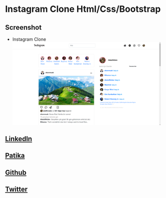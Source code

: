 
# Instagram Clone Html/Css/Bootstrap

## Screenshot

- Instagram Clone 
![Uygulama Ekran Görüntüsü](img/insta-foto1.png)

## [Linkedln](https://www.linkedin.com/in/abdullahkskn/)
## [Patika](https://app.patika.dev/abdubey)
## [Github](https://github.com/AbdllhKskn)
## [Twitter](https://twitter.com/sadeceabdu)